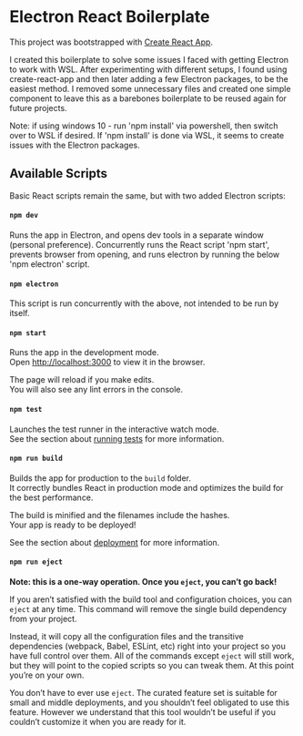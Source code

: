 # Electron React Boilerplate

This project was bootstrapped with [Create React App](https://github.com/facebook/create-react-app).

I created this boilerplate to solve some issues I faced with getting Electron to work with WSL. After experimenting with different setups, I found using create-react-app and then later adding a few Electron packages, to be the easiest method. I removed some unnecessary files and created one simple component to leave this as a barebones boilerplate to be reused again for future projects. 

Note: if using windows 10 - run 'npm install' via powershell, then switch over to WSL if desired. If 'npm install' is done via WSL, it seems to create issues with the Electron packages.

## Available Scripts

Basic React scripts remain the same, but with two added Electron scripts:

#### `npm dev`

Runs the app in Electron, and opens dev tools in a separate window (personal preference). 
Concurrently runs the React script 'npm start', prevents browser from opening, and runs electron by running the below 'npm electron' script. 

#### `npm electron`

This script is run concurrently with the above, not intended to be run by itself. 

#### `npm start`

Runs the app in the development mode.\
Open [http://localhost:3000](http://localhost:3000) to view it in the browser.

The page will reload if you make edits.\
You will also see any lint errors in the console.

#### `npm test`

Launches the test runner in the interactive watch mode.\
See the section about [running tests](https://facebook.github.io/create-react-app/docs/running-tests) for more information.

#### `npm run build`

Builds the app for production to the `build` folder.\
It correctly bundles React in production mode and optimizes the build for the best performance.

The build is minified and the filenames include the hashes.\
Your app is ready to be deployed!

See the section about [deployment](https://facebook.github.io/create-react-app/docs/deployment) for more information.

#### `npm run eject`

**Note: this is a one-way operation. Once you `eject`, you can’t go back!**

If you aren’t satisfied with the build tool and configuration choices, you can `eject` at any time. This command will remove the single build dependency from your project.

Instead, it will copy all the configuration files and the transitive dependencies (webpack, Babel, ESLint, etc) right into your project so you have full control over them. All of the commands except `eject` will still work, but they will point to the copied scripts so you can tweak them. At this point you’re on your own.

You don’t have to ever use `eject`. The curated feature set is suitable for small and middle deployments, and you shouldn’t feel obligated to use this feature. However we understand that this tool wouldn’t be useful if you couldn’t customize it when you are ready for it.

